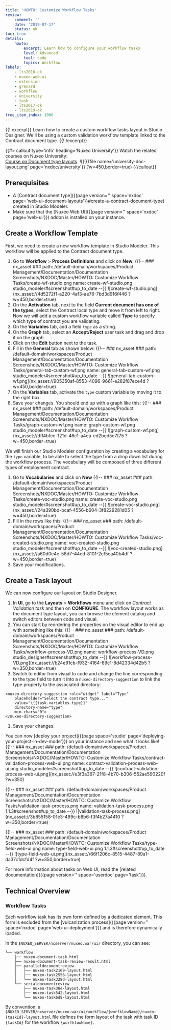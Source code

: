 ```yaml
---
title: 'HOWTO: Customize Workflow Tasks'
review:
    comment: ''
    date: '2019-07-17'
    status: ok
toc: true
details:
    howto:
        excerpt: Learn how to configure your workflow tasks
        level: Advanced
        tool: code
        topics: Workflow
labels:
    - lts2016-ok
    - nuxeo-web-ui
    - extension
    - grenard
    - workflow
    - university
    - task
    - lts2017-ok
    - lts2019-ok
tree_item_index: 1000
---
```


{{! excerpt}}
Learn how to create a custom workflow tasks layout in Studio Designer. We'll be using a custom validation workflow template linked to the Contract document type.
{{! /excerpt}}

{{#> callout type='info' heading='Nuxeo University'}}
Watch the related courses on Nuxeo University:</br>
[Course on Document type layouts](https://university.nuxeo.com/learn/public/course/view/elearning/80/DocumentandWorkflowTaskLayoutswithNuxeoStudioDesigner).
![]({{file name='university-doc-layout.png' page='nxdoc/university'}} ?w=450,border=true)
{{/callout}}

## Prerequisites

- A [Contract document type]({{page version='' space='nxdoc' page='web-ui-document-layouts'}}#create-a-contract-document-type) created in Studio Modeler.
- Make sure that the [Nuxeo Web UI]({{page version='' space='nxdoc' page='web-ui'}}) addon is installed on your instance.

## Create a Workflow Template

First, we need to create a new workflow template in Studio Modeler. This workflow will be applied to the Contract document type.

1. Go to **Workflow** > **Process Definitions** and click on **New**.
    {{!--     ### nx_asset ###
      path: /default-domain/workspaces/Product Management/Documentation/Documentation Screenshots/NXDOC/Master/HOWTO: Customize Workflow Tasks/create-wf-studio.png
      name: create-wf-studio.png
      studio_modeler#screenshot#up_to_date
    --}}
    ![create-wf-studio.png](nx_asset://4d5272f1-a220-4af3-ae76-7bd3d916f446 ?w=450,border=true)
1. On the **Activation** tab, next to the field **Current document has one of the types**, select the Contract local type and move it from left to right.</br>
Now we will add a custom workflow variable called **Type** to specify which type of contract you are validating.
1. On the **Variables** tab, add a field `type` as a string.
1. On the **Graph** tab, select an **Accept/Reject** user task and drag and drop it on the graph.
1. Click on the **Edit** button next to the task.
1. Fill in the **General** tab as shown below:
    {{!--     ### nx_asset ###
      path: /default-domain/workspaces/Product Management/Documentation/Documentation Screenshots/NXDOC/Master/HOWTO: Customize Workflow Tasks/general-tab-custom-wf.png
      name: general-tab-custom-wf.png
      studio_modeler#screenshot#up_to_date
    --}}
    ![general-tab-custom-wf.png](nx_asset://905350af-8553-4096-9661-e282f87ece4d ?w=450,border=true)
1. On the **Variables** tab, activate the `type` custom variable by moving it to the right box.
1. Save your changes.
  You should end up with a graph like this:
  {{!--     ### nx_asset ###
    path: /default-domain/workspaces/Product Management/Documentation/Documentation Screenshots/NXDOC/Master/HOWTO: Customize Workflow Tasks/graph-custom-wf.png
    name: graph-custom-wf.png
    studio_modeler#screenshot#up_to_date
  --}}
  ![graph-custom-wf.png](nx_asset://dff4bfee-121d-46c1-a4ea-ed2bed5e7f75 ?w=450,border=true)

We will finish our Studio Modeler configuration by creating a vocabulary for the `type` variable, to be able to select the type from a drop down list during the workflow process. The vocabulary will be composed of three different types of employment contract.

1. Go to **Vocabularies** and click on **New**
  {{!--     ### nx_asset ###
    path: /default-domain/workspaces/Product Management/Documentation/Documentation Screenshots/NXDOC/Master/HOWTO: Customize Workflow Tasks/create-voc-studio.png
    name: create-voc-studio.png
    studio_modeler#screenshot#up_to_date
  --}}
  ![create-voc-studio.png](nx_asset://24a390bd-bcaf-4556-b604-3f8229281d05 ?w=450,border=true)
2. Fill in the rows like this:
    {{!--     ### nx_asset ###
      path: /default-domain/workspaces/Product Management/Documentation/Documentation Screenshots/NXDOC/Master/HOWTO: Customize Workflow Tasks/voc-created-studio.png
      name: voc-created-studio.png
      studio_modeler#screenshot#up_to_date
    --}}
    ![voc-created-studio.png](nx_asset://a60d0e4e-58d7-44ed-8101-2cf5ca40b4df ?w=450,border=true)
3. Save your modifications.

## Create a Task layout
We can now configure our layout on Studio Designer.

1. In **UI**, go to the  **Layouts** > **Workflows** menu and click on _Contract Validation task_ and then on **CONFIGURE**.
  The workflow layout works as the document type layout, you can browse the element catalog and switch editors between code and visual.
1. You can start by reordering the properties on the visual editor to end up with something like this:
  {{!--     ### nx_asset ###
    path: /default-domain/workspaces/Product Management/Documentation/Documentation Screenshots/NXDOC/Master/HOWTO: Customize Workflow Tasks/workflow-process-VD.png
    name: workflow-process-VD.png
    studio_designer#screenshot#up_to_date
  --}}
  ![workflow-process-VD.png](nx_asset://b24e91cb-f932-4164-89c1-8d42334d42b5 ?w=350,border=true)
1. Switch to editor from visual to code and change the line corresponding to the type field to turn it into a `nuxeo-directory-suggestion` to link the type property to the associated directory:
```
<nuxeo-directory-suggestion role="widget" label="Type"
    placeholder="Select the contract type..."
    value="\{{task.variables.type}}"
    directory-name="type"
    min-chars="0">
</nuxeo-directory-suggestion>
```
1. Save your changes.  

You can now [deploy your project]({{page space='studio' page='deploying-your-project-in-dev-mode'}}) on your instance and see what it looks like!
{{!--     ### nx_asset ###
    path: /default-domain/workspaces/Product Management/Documentation/Documentation Screenshots/NXDOC/Master/HOWTO: Customize Workflow Tasks/contract-validation-process-web-ui.png
    name: contract-validation-process-web-ui.png
    studio_modeler#screenshot#up_to_date
--}}
![contract-validation-process-web-ui.png](nx_asset://e3f3a367-21f8-4b70-b306-552ae590220f ?w=350)

{{!--     ### nx_asset ###
    path: /default-domain/workspaces/Product Management/Documentation/Documentation Screenshots/NXDOC/Master/HOWTO: Customize Workflow Tasks/validation-task-process.png
    name: validation-task-process.png
    1.1.3#screenshot#up_to_date
--}}
![validation-task-process.png](nx_asset://3b855158-01e3-499c-b8b6-f3f4b27a4410 ?w=350,border=true)

{{!--     ### nx_asset ###
    path: /default-domain/workspaces/Product Management/Documentation/Documentation Screenshots/NXDOC/Master/HOWTO: Customize Workflow Tasks/type-field-web-ui.png
    name: type-field-web-ui.png
    1.1.3#screenshot#up_to_date
--}}
![type-field-web-ui.png](nx_asset://66f1206c-8515-4487-89a1-da37c1dcfd4f ?w=350,border=true)

For more information about tasks on Web UI, read the [related documentation]({{page version='' space='userdoc' page='task'}}).

## Technical Overview

### Workflow Tasks

Each workflow task has its own form defined by a dedicated element. This form is excluded from the [vulcanization process]({{page version='' space='nxdoc' page='web-ui-deployment'}}) and is therefore dynamically loaded.

In the `$NUXEO_SERVER/nxserver/nuxeo.war/ui/` directory, you can see:

```
└── workflow
    ├── nuxeo-document-task.html
    ├── nuxeo-document-task-review-result.html
    ├── paralleldocumentreview
    │   ├── nuxeo-task2169-layout.html
    │   ├── nuxeo-task2556-layout.html
    │   └── nuxeo-task328d-layout.html
    └── serialdocumentreview
        ├── nuxeo-task38e-layout.html
        ├── nuxeo-task542-layout.html
        └── nuxeo-task6d8-layout.html
```

By convention, a `$NUXEO_SERVER/nxserver/nuxeo.war/ui/workflow/{worfklowName}/nuxeo-{taskId}-layout.html` file defines the form layout of the task with task ID `{taskId}` for the workflow `{worfklowName}`.
